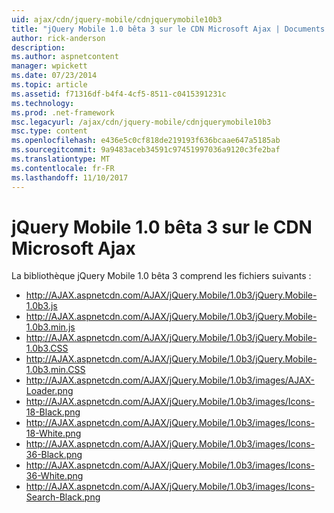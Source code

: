 ```yaml
---
uid: ajax/cdn/jquery-mobile/cdnjquerymobile10b3
title: "jQuery Mobile 1.0 bêta 3 sur le CDN Microsoft Ajax | Documents Microsoft"
author: rick-anderson
description: 
ms.author: aspnetcontent
manager: wpickett
ms.date: 07/23/2014
ms.topic: article
ms.assetid: f71316df-b4f4-4cf5-8511-c0415391231c
ms.technology: 
ms.prod: .net-framework
msc.legacyurl: /ajax/cdn/jquery-mobile/cdnjquerymobile10b3
msc.type: content
ms.openlocfilehash: e436e5c0cf818de219193f636bcaae647a5185ab
ms.sourcegitcommit: 9a9483aceb34591c97451997036a9120c3fe2baf
ms.translationtype: MT
ms.contentlocale: fr-FR
ms.lasthandoff: 11/10/2017
---
```

<a name="jquery-mobile-10-beta-3-on-the-microsoft-ajax-cdn"></a>jQuery Mobile 1.0 bêta 3 sur le CDN Microsoft Ajax
====================
La bibliothèque jQuery Mobile 1.0 bêta 3 comprend les fichiers suivants :

- http://AJAX.aspnetcdn.com/AJAX/jQuery.Mobile/1.0b3/jQuery.Mobile-1.0b3.js
- http://AJAX.aspnetcdn.com/AJAX/jQuery.Mobile/1.0b3/jQuery.Mobile-1.0b3.min.js
- http://AJAX.aspnetcdn.com/AJAX/jQuery.Mobile/1.0b3/jQuery.Mobile-1.0b3.CSS
- http://AJAX.aspnetcdn.com/AJAX/jQuery.Mobile/1.0b3/jQuery.Mobile-1.0b3.min.CSS
- http://AJAX.aspnetcdn.com/AJAX/jQuery.Mobile/1.0b3/images/AJAX-Loader.png
- http://AJAX.aspnetcdn.com/AJAX/jQuery.Mobile/1.0b3/images/Icons-18-Black.png
- http://AJAX.aspnetcdn.com/AJAX/jQuery.Mobile/1.0b3/images/Icons-18-White.png
- http://AJAX.aspnetcdn.com/AJAX/jQuery.Mobile/1.0b3/images/Icons-36-Black.png
- http://AJAX.aspnetcdn.com/AJAX/jQuery.Mobile/1.0b3/images/Icons-36-White.png
- http://AJAX.aspnetcdn.com/AJAX/jQuery.Mobile/1.0b3/images/Icons-Search-Black.png
